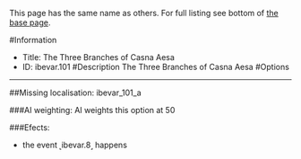 This page has the same name as others. For full listing see bottom of [the base page](the_three_branches_of_casna_aesa.md).

#Information
 - Title: The Three Branches of Casna Aesa
 - ID: ibevar.101
#Description
The Three Branches of Casna Aesa
#Options

___
##Missing localisation: ibevar_101_a

###AI weighting:
AI weights this option at 50


###Efects:<ul><li>the event ˻ibevar.8˼ happens</li></ul>
